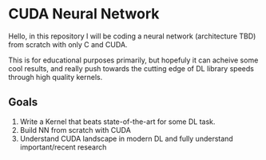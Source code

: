 # CUDA Neural Network

Hello, in this repository I will be coding a neural network (architecture TBD) from scratch with only C and CUDA.

This is for educational purposes primarily, but hopefuly it can acheive some cool results, and really push towards
the cutting edge of DL library speeds through high quality kernels.

## Goals
1. Write a Kernel that beats state-of-the-art for some DL task.
2. Build NN from scratch with CUDA
3. Understand CUDA landscape in modern DL and fully
understand important/recent research